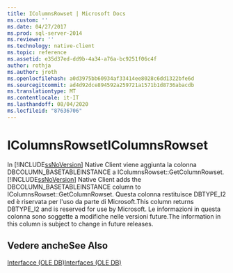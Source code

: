 ```yaml
---
title: IColumnsRowset | Microsoft Docs
ms.custom: ''
ms.date: 04/27/2017
ms.prod: sql-server-2014
ms.reviewer: ''
ms.technology: native-client
ms.topic: reference
ms.assetid: e35d37ed-dd9b-4a34-a76a-bc9251f06c4f
author: rothja
ms.author: jroth
ms.openlocfilehash: a0d3975bb60934af33414ee8028c6dd1322bfe6d
ms.sourcegitcommit: ad4d92dce894592a259721a1571b1d8736abacdb
ms.translationtype: MT
ms.contentlocale: it-IT
ms.lasthandoff: 08/04/2020
ms.locfileid: "87636706"
---
```

# <a name="icolumnsrowset"></a><span data-ttu-id="27707-102">IColumnsRowset</span><span class="sxs-lookup"><span data-stu-id="27707-102">IColumnsRowset</span></span>
  <span data-ttu-id="27707-103">In [!INCLUDE[ssNoVersion](../../includes/ssnoversion-md.md)] Native Client viene aggiunta la colonna DBCOLUMN_BASETABLEINSTANCE a IColumnsRowset::GetColumnRowset.</span><span class="sxs-lookup"><span data-stu-id="27707-103">[!INCLUDE[ssNoVersion](../../includes/ssnoversion-md.md)] Native Client adds the DBCOLUMN_BASETABLEINSTANCE column to IColumnsRowset::GetColumnRowset.</span></span> <span data-ttu-id="27707-104">Questa colonna restituisce DBTYPE_I2 ed è riservata per l'uso da parte di Microsoft.</span><span class="sxs-lookup"><span data-stu-id="27707-104">This column returns DBTYPE_I2 and is reserved for use by Microsoft.</span></span> <span data-ttu-id="27707-105">Le informazioni in questa colonna sono soggette a modifiche nelle versioni future.</span><span class="sxs-lookup"><span data-stu-id="27707-105">The information in this column is subject to change in future releases.</span></span>  
  
## <a name="see-also"></a><span data-ttu-id="27707-106">Vedere anche</span><span class="sxs-lookup"><span data-stu-id="27707-106">See Also</span></span>  
 [<span data-ttu-id="27707-107">Interfacce &#40;OLE DB&#41;</span><span class="sxs-lookup"><span data-stu-id="27707-107">Interfaces &#40;OLE DB&#41;</span></span>](../../database-engine/dev-guide/interfaces-ole-db.md)  
  
  
